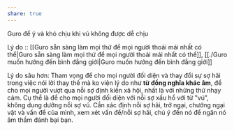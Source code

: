 ```yaml
---
share: true
---
```

Guro để ý và khó chịu khi vú không được dễ chịu

Lý do :: [[Guro sẵn sàng làm mọi thứ để mọi người thoải mái nhất có thể|Guro sẵn sàng làm mọi thứ để mọi người thoải mái nhất có thể]], [[./Guro muốn hướng đến bình đẳng giới|Guro muốn hướng đến bình đẳng giới]]

Lý do sâu hơn: Tham vọng để cho mọi người đối diện và thay đổi sự sợ hãi trong việc nói lời thay thế mà ko viện lý do như **từ đồng nghĩa khác âm**, để cho mọi người vượt qua nỗi sợ định kiến xã hội, nhất là với những thứ nhạy cảm. Cụ thể là để cho mọi người đối diện với nỗi sợ xấu hổ với từ "vú", không dung dưỡng nỗi sợ vú. Cần xác định nỗi sợ hãi, trở ngại, chướng ngại vật và vấn đề của mình, xem xét vấn đề/nỗi sợ hãi, chú ý đến nó để ngăn nó âm thầm đánh bại bạn.